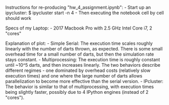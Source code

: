 Instructions for re-producing "hw_4_assignment.ipynb":
    - Start up an ipycluster: $ ipycluster start -n 4
    - Then executing the notebook cell by cell should work

Specs of my Laptop: 
    - 2017 Macbook Pro with 2.5 GHz Intel Core i7, 2 "cores"

Explanation of plot:
    - Simple Serial: The execution time scales roughly linearly with the number of darts thrown, as expected. There is some small overhead time for a small number of darts, but then the simulation rate stays constant.
    - Multiprocessing: The execution time is roughly constant until ~10^5 darts, and then increases linearly. The two behaviors describe different regimes - one dominated by overhead costs (relatively slow execution times) and one where the large number of darts allows parallelization to become more effective than the serial version.
    - IPcluster: The behavior is similar to that of multiprocessing, with execution times being slightly faster, possibly due to 4 IPython engines (instead of 2 "cores").
